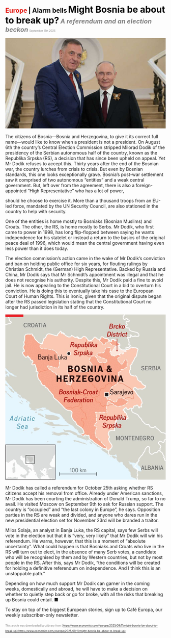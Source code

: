 <span style="color:#E3120B; font-size:14.9pt; font-weight:bold;">Europe</span> <span style="color:#000000; font-size:14.9pt; font-weight:bold;">| Alarm bells</span>
<span style="color:#000000; font-size:21.0pt; font-weight:bold;">Might Bosnia be about to break up?</span>
<span style="color:#808080; font-size:14.9pt; font-weight:bold; font-style:italic;">A referendum and an election beckon</span>
<span style="color:#808080; font-size:6.2pt;">September 11th 2025</span>

![](../images/039_Might_Bosnia_be_about_to_break_up/p0157_img01.jpeg)

The citizens of Bosnia—Bosnia and Herzegovina, to give it its correct full name—would like to know when a president is not a president. On August 6th the country’s Central Election Commission stripped Milorad Dodik of the presidency of the Serbian autonomous half of the country, known as the Republika Srpska (RS), a decision that has since been upheld on appeal. Yet Mr Dodik refuses to accept this. Thirty years after the end of the Bosnian war, the country lurches from crisis to crisis. But even by Bosnian standards, this one looks exceptionally grave. Bosnia’s post-war settlement saw it comprised of two autonomous “entities” and a weak central government. But, left over from the agreement, there is also a foreign-appointed “High Representative” who has a lot of power,

should he choose to exercise it. More than a thousand troops from an EU-led force, mandated by the UN Security Council, are also stationed in the country to help with security.

One of the entities is home mostly to Bosniaks (Bosnian Muslims) and Croats. The other, the RS, is home mostly to Serbs. Mr Dodik, who first came to power in 1998, has long flip-flopped between saying he wants independence for his statelet or instead a return to the basics of the original peace deal of 1996, which would mean the central government having even less power than it does today.

The election commission’s action came in the wake of Mr Dodik’s conviction and ban on holding public office for six years, for flouting rulings by Christian Schmidt, the (German) High Representative. Backed by Russia and China, Mr Dodik says that Mr Schmidt’s appointment was illegal and that he does not recognise his authority. Despite this, Mr Dodik paid a fine to avoid jail. He is now appealing to the Constitutional Court in a bid to overturn his conviction. He is doing this to eventually take his case to the European Court of Human Rights. This is ironic, given that the original dispute began after the RS passed legislation stating that the Constitutional Court no longer had jurisdiction in its half of the country.

![](../images/039_Might_Bosnia_be_about_to_break_up/p0158_img01.jpeg)

Mr Dodik has called a referendum for October 25th asking whether RS citizens accept his removal from office. Already under American sanctions, Mr Dodik has been courting the administration of Donald Trump, so far to no avail. He visited Moscow on September 9th to ask for Russian support. The country is “occupied” and “the last colony in Europe”, he says. Opposition parties in the RS are weak and divided, and anyone who dares run in the new presidential election set for November 23rd will be branded a traitor.

Milos Solaja, an analyst in Banja Luka, the RS capital, says few Serbs will vote in the election but that it is “very, very likely” that Mr Dodik will win his referendum. He warns, however, that this is a moment of “absolute uncertainty”. What could happen is that Bosniaks and Croats who live in the RS will turn out to elect, in the absence of many Serb votes, a candidate who will be recognised by them and by Western countries, but not by most people in the RS. After this, says Mr Dodik, “the conditions will be created for holding a definitive referendum on independence. And I think this is an unstoppable path.”

Depending on how much support Mr Dodik can garner in the coming weeks, domestically and abroad, he will have to make a decision on whether to quietly step back or go for broke, with all the risks that breaking up Bosnia could entail. ■

To stay on top of the biggest European stories, sign up to Café Europa, our weekly subscriber-only newsletter.

<span style="color:#808080; font-size:6.2pt;">This article was downloaded by zlibrary from [https://www.economist.com//europe/2025/09/11/might-bosnia-be-about-to-break-up](https://www.economist.com//europe/2025/09/11/might-bosnia-be-about-to-break-up)</span>